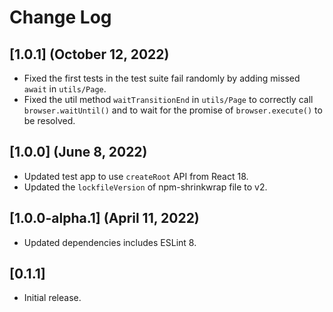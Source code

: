 # Change Log

## [1.0.1] (October 12, 2022)

* Fixed the first tests in the test suite fail randomly by adding missed `await` in `utils/Page`.
* Fixed the util method `waitTransitionEnd` in `utils/Page` to correctly call `browser.waitUntil()` and to wait for the promise of `browser.execute()` to be resolved.

## [1.0.0] (June 8, 2022)

* Updated test app to use `createRoot` API from React 18.
* Updated the `lockfileVersion` of npm-shrinkwrap file to v2.

## [1.0.0-alpha.1] (April 11, 2022)

* Updated dependencies includes ESLint 8.

## [0.1.1]

* Initial release.
